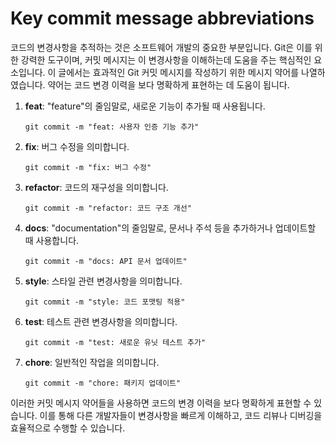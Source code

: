 # Key commit message abbreviations

코드의 변경사항을 추적하는 것은 소프트웨어 개발의 중요한 부분입니다. Git은 이를 위한 강력한 도구이며, 커밋 메시지는 이 변경사항을 이해하는데 도움을 주는 핵심적인 요소입니다. 이 글에서는 효과적인 Git 커밋 메시지를 작성하기 위한 메시지 약어를 나열하였습니다. 약어는 코드 변경 이력을 보다 명확하게 표현하는 데 도움이 됩니다.

1. **feat**: "feature"의 줄임말로, 새로운 기능이 추가될 때 사용됩니다. 
    ```git
    git commit -m "feat: 사용자 인증 기능 추가"
    ```
2. **fix**: 버그 수정을 의미합니다. 
    ```git
    git commit -m "fix: 버그 수정"
    ```
3. **refactor**: 코드의 재구성을 의미합니다. 
    ```git
    git commit -m "refactor: 코드 구조 개선"
    ```
4. **docs**: "documentation"의 줄임말로, 문서나 주석 등을 추가하거나 업데이트할 때 사용합니다.
    ```git
    git commit -m "docs: API 문서 업데이트"
    ```
5. **style**: 스타일 관련 변경사항을 의미합니다. 
    ```git
    git commit -m "style: 코드 포맷팅 적용"
    ```
6. **test**: 테스트 관련 변경사항을 의미합니다. 
    ```git
    git commit -m "test: 새로운 유닛 테스트 추가"
    ```
7. **chore**: 일반적인 작업을 의미합니다.
    ```git
    git commit -m "chore: 패키지 업데이트"
    ```

이러한 커밋 메시지 약어들을 사용하면 코드의 변경 이력을 보다 명확하게 표현할 수 있습니다. 이를 통해 다른 개발자들이 변경사항을 빠르게 이해하고, 코드 리뷰나 디버깅을 효율적으로 수행할 수 있습니다.